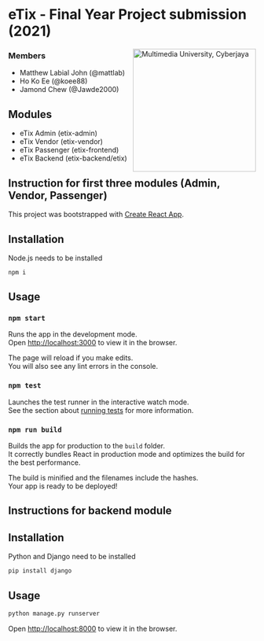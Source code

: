# eTix - Final Year Project submission (2021) 
<img src="https://www.mmu.edu.my/wp-content/uploads/2021/06/MMU-New-logo-png.png" alt="Multimedia University, Cyberjaya" width="250" align="right"/>


### Members
- Matthew Labial John (@mattlab)
- Ho Ko Ee (@koee88)
- Jamond Chew (@Jawde2000)



## Modules
- eTix Admin (etix-admin)
- eTix Vendor (etix-vendor)
- eTix Passenger (etix-frontend)
- eTix Backend (etix-backend/etix)

## Instruction for first three modules (Admin, Vendor, Passenger)  
This project was bootstrapped with [Create React App](https://github.com/facebook/create-react-app).

## Installation

Node.js needs to be installed

```bash
npm i
```

## Usage

### `npm start`

Runs the app in the development mode.\
Open [http://localhost:3000](http://localhost:3000) to view it in the browser.

The page will reload if you make edits.\
You will also see any lint errors in the console.

### `npm test`

Launches the test runner in the interactive watch mode.\
See the section about [running tests](https://facebook.github.io/create-react-app/docs/running-tests) for more information.

### `npm run build`

Builds the app for production to the `build` folder.\
It correctly bundles React in production mode and optimizes the build for the best performance.

The build is minified and the filenames include the hashes.\
Your app is ready to be deployed!

## Instructions for backend module

## Installation

Python and Django need to be installed

```bash
pip install django
```

## Usage

```bash
python manage.py runserver
```

Open [http://localhost:8000](http://localhost:8000) to view it in the browser.
